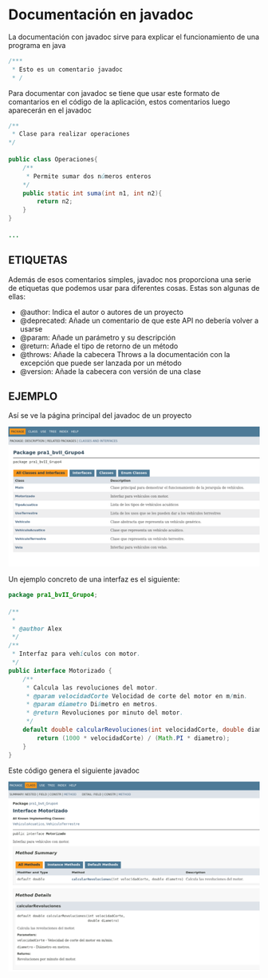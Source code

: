 # Documentación en javadoc
La documentación con javadoc sirve para explicar el funcionamiento de una programa en java 

```java
/***
 * Esto es un comentario javadoc
 * /
```
Para documentar con javadoc se tiene que usar este formato de comantarios en el código de la aplicación, estos comentarios luego aparecerán en el javadoc

```java
/**
 * Clase para realizar operaciones
*/

public class Operaciones{
    /**
     * Permite sumar dos números enteros
    */
    public static int suma(int n1, int n2){
        return n2;
    }
}

...
```
## ETIQUETAS
Además de esos comentarios simples, javadoc nos proporciona una serie de etiquetas que podemos usar para diferentes cosas. Estas son algunas de ellas:

- @author: Indica el autor o autores de un proyecto
- @deprecated: Añade un comentario de que este API no debería volver a usarse
- @param: Añade un parámetro y su descripción 
- @return: Añade el tipo de retorno de un método
- @throws: Añade la cabecera Throws a la documentación con la excepción que puede ser lanzada por un método
- @version: Añade la cabecera con versión de una clase

## EJEMPLO
Así se ve la página principal del javadoc de un proyecto

![](assets/javadoc_proyecto.png)

Un ejemplo concreto de una interfaz es el siguiente:

```java
package pra1_bvII_Grupo4;

/**
 *
 * @author Alex
 */
/**
 * Interfaz para vehículos con motor.
 */
public interface Motorizado {
    /**
     * Calcula las revoluciones del motor.
     * @param velocidadCorte Velocidad de corte del motor en m/min.
     * @param diametro Diámetro en metros.
     * @return Revoluciones por minuto del motor.
     */
    default double calcularRevoluciones(int velocidadCorte, double diametro) {
        return (1000 * velocidadCorte) / (Math.PI * diametro);
    }
}
```
Este código genera el siguiente javadoc

![](assets/javadoc_interfaz.png)